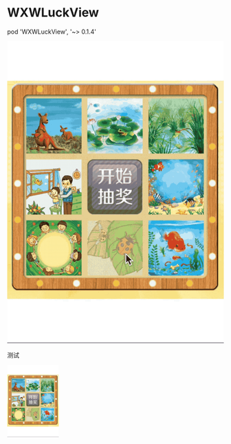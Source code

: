 # WXWLuckView

pod 'WXWLuckView', '~> 0.1.4'

![效果图](https://github.com/wangxuewen/WXWLuckView/blob/master/WXWLuckView/Resource/%E4%B9%9D%E5%AE%AB%E6%A0%BC.gif)

测试

<img src="https://github.com/wangxuewen/WXWLuckView/blob/master/WXWLuckView/Resource/%E4%B9%9D%E5%AE%AB%E6%A0%BC.gif" width="120" alt="抽奖">
